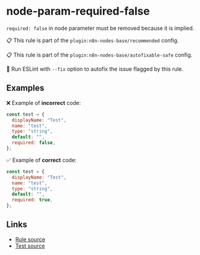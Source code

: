 [//]: # "File generated from a template. Do not edit this file directly."

# node-param-required-false

`required: false` in node parameter must be removed because it is implied.

📋 This rule is part of the `plugin:n8n-nodes-base/recommended` config.

📋 This rule is part of the `plugin:n8n-nodes-base/autofixable-safe` config.

🔧 Run ESLint with `--fix` option to autofix the issue flagged by this rule.

## Examples

❌ Example of **incorrect** code:

```js
const test = {
  displayName: "Test",
  name: "test",
  type: "string",
  default: "",
  required: false,
};
```

✅ Example of **correct** code:

```js
const test = {
  displayName: "Test",
  name: "test",
  type: "string",
  default: "",
  required: true,
};
```

## Links

- [Rule source](../../lib/rules/node-param-required-false.ts)
- [Test source](../../tests/node-param-required-false.test.ts)
